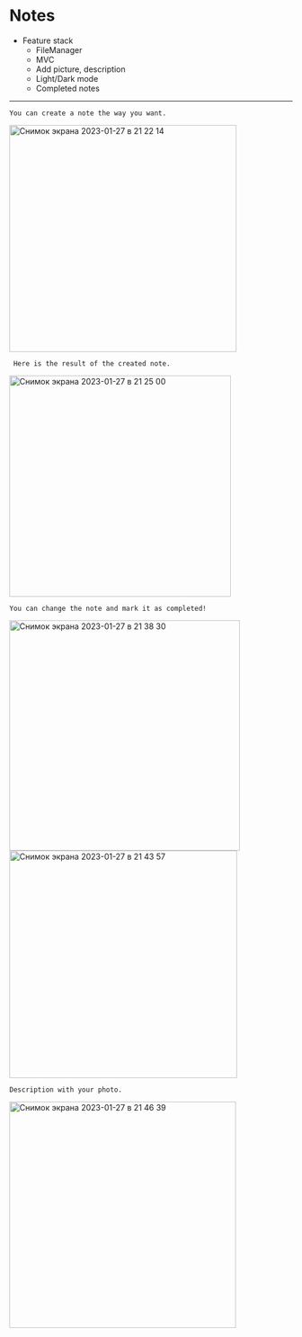 # Notes
* Feature stack
  * FileManager
  * MVC
  * Add picture, description
  * Light/Dark mode
  * Completed notes
---
    You can create a note the way you want.

<img width="404" alt="Снимок экрана 2023-01-27 в 21 22 14" src="https://user-images.githubusercontent.com/58136391/215166737-d38fc145-89e1-45c4-bc04-643db840b11e.png">


     Here is the result of the created note.

<img width="394" alt="Снимок экрана 2023-01-27 в 21 25 00" src="https://user-images.githubusercontent.com/58136391/215165575-f5dfe10c-f641-4ec3-b733-6bb8ecc83217.png">


    You can change the note and mark it as completed!
    
<img width="410" alt="Снимок экрана 2023-01-27 в 21 38 30" src="https://user-images.githubusercontent.com/58136391/215168674-05cb5cba-c35d-4bda-8c99-7ff0adb8414a.png">  <img width="405" alt="Снимок экрана 2023-01-27 в 21 43 57" src="https://user-images.githubusercontent.com/58136391/215169091-48da96be-cef6-439c-ba9c-2d9b0922a4ab.png">


    Description with your photo.
    
<img width="403" alt="Снимок экрана 2023-01-27 в 21 46 39" src="https://user-images.githubusercontent.com/58136391/215169701-769a00ae-865f-4218-8d0f-6e46b9b9087e.png">
